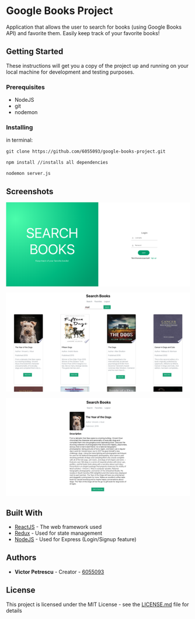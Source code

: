 # Google Books Project

Application that allows the user to search for books (using Google Books API) and favorite them. Easily keep track of your favorite books!

## Getting Started

These instructions will get you a copy of the project up and running on your local machine for development and testing purposes.

### Prerequisites

- NodeJS
- git
- nodemon

### Installing

in terminal:

```
git clone https://github.com/6055093/google-books-project.git
```

```
npm install //installs all dependencies
```

```
nodemon server.js
```

## Screenshots

![Alt text](./public/screenshots/Signin.png 'Login page')

![Alt text](./public/screenshots/Search.png 'Search Books')

![Alt text](./public/screenshots/Description.png 'Book Description')

## Built With

- [ReactJS](https://reactjs.org/) - The web framework used
- [Redux](https://redux.js.org/) - Used for state management
- [NodeJS](https://nodejs.org/en/) - Used for Express (Login/Signup feature)

## Authors

- **Victor Petrescu** - Creator - [6055093](https://github.com/6055093)

## License

This project is licensed under the MIT License - see the [LICENSE.md](LICENSE.md) file for details
